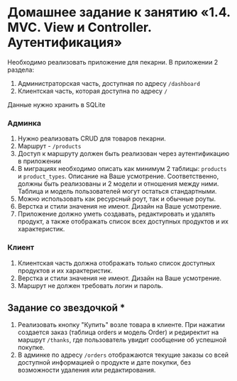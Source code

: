 # Домашнее задание к занятию «1.4. MVC. View и Controller. Аутентификация»

Необходимо реализовать приложение для пекарни. В приложении 2 раздела:

1. Администраторская часть, доступная по адресу `/dashboard`
2. Клиентская часть, которая доступна по адресу `/`

Данные нужно хранить в SQLite

### Админка

1. Нужно реализовать CRUD для товаров пекарни. 
2. Маршрут - `/products`
3. Доступ к маршруту должен быть реализован через аутентификацию в приложении
4. В миграциях необходимо описать как минимум 2 таблицы: `products` и `product_types`. Описание на Ваше усмотрение. Соответственно, должны быть реализованы и 2 модели и отношения между ними. Таблица и модель пользователей могут остаться стандартными.
5. Можно использовать как ресурсный роут, так и обычные роуты.
6. Верстка и стили значения не имеют. Дизайн на Ваше усмотрение.
7. Приложение должно уметь создавать, редактировать и удалять продукт, а также отображать список всех доступных продуктов и их характеристик.

### Клиент

1. Клиентская часть должна отображать только список доступных продуктов и их характеристик.
2. Верстка и стили значения не имеют. Дизайн на Ваше усмотрение.
3. Маршрут не должен требовать логин и пароль.

## Задание со звездочкой *

1. Реализовать кнопку "Купить" возле товара в клиенте. При нажатии создается заказ (таблица orders и модель Order) и редиректит на маршрут `/thanks`, где пользователь увидит сообщение об успешной покупке.
2. В админке по адресу `/orders` отображаются текущие заказы со всей доступной информацией о продукте и дате покупки, без возможности удаления или редактирования.
